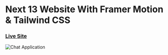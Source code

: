 # Next 13 Website With Framer Motion & Tailwind CSS

### [Live Site](https://metaverse-beige.vercel.app/)

![Chat Application](https://i.ibb.co/sbSHWH0/Thumbnail-1.png)

